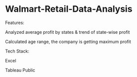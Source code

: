 # Walmart-Retail-Data-Analysis

Features:

Analyzed average profit by states & trend of state-wise profit

Calculated age range, the company is getting maximum profit

Tech Stack:

Excel

Tableau Public 

